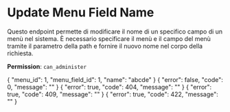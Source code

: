 # Update Menu Field Name

Questo endpoint permette di modificare il nome di un specifico campo di un menù nel sistema. È necessario specificare il
menù e il campo del menù tramite il parametro della path e fornire il nuovo nome nel corpo della richiesta.

**Permission**: `can_administer`

<api-endpoint openapi-path="./../openapi.yaml" endpoint="/menus/{menu_id}/field/{menu_field_id}/name" method="put">
    <request>
        <sample lang="JSON" title="Payload">
            {
                "menu_id": 1,
                "menu_field_id": 1,
                "name": "abcde"
            }
        </sample>
    </request>
    <response type="200">
        <sample lang="JSON">
            {
                "error": false,
                "code": 0,
                "message": ""
            }
        </sample>
    </response>
    <response type="404">
        <sample lang="JSON">
            {
                "error": true,
                "code": 404,
                "message": ""
            }
        </sample>
    </response>
    <response type="409">
        <sample lang="JSON">
            {
                "error": true,
                "code": 409,
                "message": ""
            }
        </sample>
    </response>
    <response type="422">
        <sample lang="JSON">
            {
                "error": true,
                "code": 422,
                "message": ""
            }
        </sample>
    </response>
</api-endpoint>